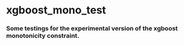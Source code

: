 # xgboost_mono_test

### Some testings for the experimental version of the xgboost monotonicity constraint.
